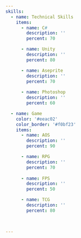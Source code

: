```yaml
---
skills:
  - name: Technical Skills
    items:
      - name: C#
        description: ''
        percent: 70

      - name: Unity
        description: ''
        percent: 80

      - name: Aseprite
        description: ''
        percent: 70
      
      - name: Photoshop
        description: ''
        percent: 60

  - name: Game
    color: '#eeac02'
    color_border: '#f0bf23'
    items:    
      - name: AOS
        description: ''
        percent: 90

      - name: RPG
        description: ''
        percent: 70
      
      - name: FPS
        description: ''
        percent: 50

      - name: TCG
        description: ''
        percent: 80

    

---
```

